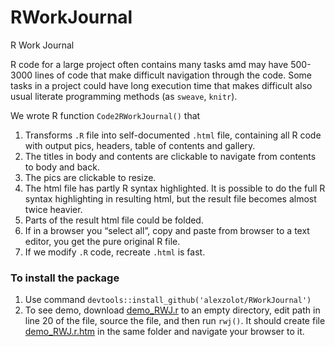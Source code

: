 RWorkJournal
============

R Work Journal

R code for a large project often contains many tasks  amd may have 500-3000 lines of code that make difficult navigation through the code. Some tasks in a project could have long execution time that makes difficult also usual  literate programming methods (as `sweave`, `knitr`).

We wrote R function `Code2RWorkJournal()` that

1.  Transforms  `.R` file into  self-documented  `.html` file, containing all R code with output pics, headers, table of contents and gallery. 
2.  The titles in body and contents are clickable to navigate from contents to body and back. 
3.  The pics are clickable to resize. 
4.  The html file has partly R syntax highlighted.  It is possible to do the full R syntax highlighting in resulting html, but the result file becomes almost twice heavier. 
5.  Parts of the result html file could be folded. 
6.  If in a browser you “select all”, copy and paste from browser to a text editor,   you get the pure original R file. 
7.  If we modify `.R` code,   recreate `.html` is fast. 


### To install the package 

1. Use command `devtools::install_github('alexzolot/RWorkJournal')` 
2. To see demo, download [demo_RWJ.r](http://alexzolot.github.io/RWJ/demo_RWJ.r) to an empty directory, edit path in line 20 of the file, source the file, and then run `rwj()`. It should create file [demo_RWJ.r.htm](http://alexzolot.github.io/RWJ/demo_RWJ.r.htm) in the same folder and navigate your browser to it.



